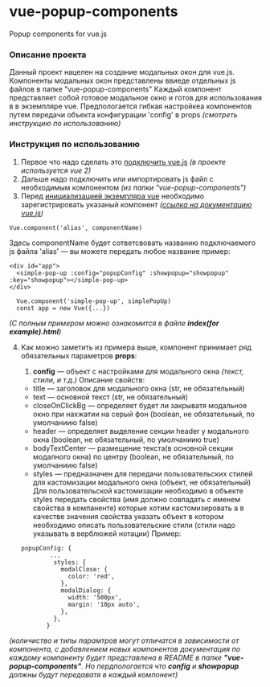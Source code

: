# vue-popup-components

Popup components for vue.js

### Описание проекта

Данный проект нацелен на создание модальных окон для vue.js.
Компоненты модальных окон представлены ввиеде отдельных js файлов в папке "vue-popup-components"
Каждый компонент представляет собой готовое модальное окно и готов для использования в в экземпляре vue.
Предпологается гибкая настройкеа компонентов путем передачи объекта конфигурации 'config' в props _(смотреть инструкцию по использованию)_

### Инструкция по использованию

1. Первое что надо сделать это [подключить vue.js](https://ru.vuejs.org/v2/guide/installation.html) _(в проекте используется vue 2)_
2. Дальше надо подключить или импортировать js файл с необходимым компонентом _(из папки "vue-popup-components")_
3. Перед [инициализацией экземпляра vue](https://ru.vuejs.org/v2/guide/instance.html) необходимо зарегистрировать указаный компонент _([ссылка на документацию vue.js](https://ru.vuejs.org/v2/guide/components-registration.html))_

`Vue.component('alias', componentName)`

Здесь componentName будет сответсвовать названию подключаемого js файла
'alias' — вы можете передать любое название пример:

```
<div id="app">
  <simple-pop-up :config="popupConfig" :showpopup="showpopup" :key="showpopup"></simple-pop-up>
</div>
```

```
  Vue.component('simple-pop-up', simplePopUp)
  const app = new Vue({...})
```

_(С полным примером можно ознакомится в файле **index(for example).html**)_

4. Как можно заметить из примера выше, компонент принимает ряд обязательных параметров **props**:

   1. **config** — объект с настройками для модального окна _(текст, стили, и т.д.)_
      Описание свойств:

   - title — заголовок для модального окна (str, не обязательный)
   - text — основной текст (str, не обязательный)
   - closeOnClickBg — определяет будет ли закрыватя модальное окно при нахжатии на серый фон (boolean, не обязательный, по умолчаниию false)
   - header — определяет выделение секции header у модального окна (boolean, не обязательный, по умолчаниию true)
   - bodyTextCenter — размещение текста(в основной секции модалного окна) по центру (boolean, не обязательный, по умолчаниию false)
   - styles — предназначен для передачи пользовательских стилей для кастомизации модального окна (объект, не обязательный)
     Для пользовательской кастомизации необходимо в объекте styles передать свойства (имя должно совпадать с именем свойства в компаненте) которые хотим кастомизировать а в качестве значения свойства указать объект в котором необходимо описать пользовательские стили (стили надо указывать в верблюжей нотации)
     Пример:

   ```
   popupConfig: {
           ...
            styles: {
              modalClose: {
                color: 'red',
              },
              modalDialog: {
                width: '500px',
                margin: '10px auto',
              },
            },
          }
   ```

_(количиство и типы парамтров могут отличатся в зависимости от компонента, с добавлением новых компонентов документация по каждому компаненту будет представлена в README в папке **"vue-popup-components"**. Но пердпологается что **config** и **showpopup** должны будут передаватя в каждый компонент)_
